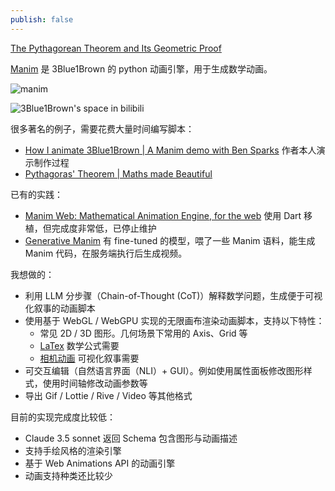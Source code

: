 ```yaml
---
publish: false
---
```


<script setup>
import PythagoreanTheorem from '../components/PythagoreanTheorem.vue'
</script>

[The Pythagorean Theorem and Its Geometric Proof]

<PythagoreanTheorem />

[Manim] 是 3Blue1Brown 的 python 动画引擎，用于生成数学动画。

![manim](https://raw.githubusercontent.com/3b1b/manim/master/logo/cropped.png)

![3Blue1Brown's space in bilibili](/3blue1brown.png)

很多著名的例子，需要花费大量时间编写脚本：

-   [How I animate 3Blue1Brown | A Manim demo with Ben Sparks] 作者本人演示制作过程
-   [Pythagoras' Theorem | Maths made Beautiful]

已有的实践：

-   [Manim Web: Mathematical Animation Engine, for the web] 使用 Dart 移植，但完成度非常低，已停止维护
-   [Generative Manim] 有 fine-tuned 的模型，喂了一些 Manim 语料，能生成 Manim 代码，在服务端执行后生成视频。

我想做的：

-   利用 LLM 分步骤（Chain-of-Thought (CoT)）解释数学问题，生成便于可视化叙事的动画脚本
-   使用基于 WebGL / WebGPU 实现的无限画布渲染动画脚本，支持以下特性：
    -   常见 2D / 3D 图形。几何场景下常用的 Axis、Grid 等
    -   [LaTex](/zh/guide/lesson-016#tex-math-rendering) 数学公式需要
    -   [相机动画](/zh/guide/lesson-004#camera-animation) 可视化叙事需要
-   可交互编辑（自然语言界面（NLI）+ GUI）。例如使用属性面板修改图形样式，使用时间轴修改动画参数等
-   导出 Gif / Lottie / Rive / Video 等其他格式

目前的实现完成度比较低：

-   Claude 3.5 sonnet 返回 Schema 包含图形与动画描述
-   支持手绘风格的渲染引擎
-   基于 Web Animations API 的动画引擎
-   动画支持种类还比较少

[Manim]: https://github.com/3b1b/manim
[Manim Web: Mathematical Animation Engine, for the web]: https://manim-web.hugos29.dev/
[Generative Manim]: https://generative-manim.vercel.app/
[Pythagoras' Theorem | Maths made Beautiful]: https://www.youtube.com/watch?v=l4FC6mIRyNQ
[How I animate 3Blue1Brown | A Manim demo with Ben Sparks]: https://www.youtube.com/watch?v=rbu7Zu5X1zI
[The Pythagorean Theorem and Its Geometric Proof]: https://omerseyfeddinkoc.medium.com/the-pythagorean-theorem-and-its-geometric-proof-41188a7b5fac
